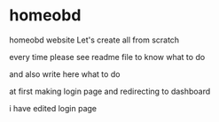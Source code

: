 # homeobd

homeobd website
Let's create all from scratch

every time please see readme file to know what to do

and also write here what to do

at first making login page and redirecting to dashboard

i have edited login page
